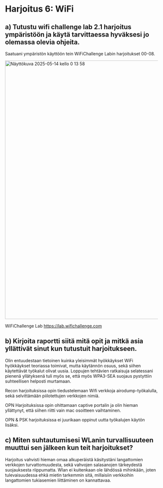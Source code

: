 # Harjoitus 6: WiFi

## a) Tutustu wifi challenge lab 2.1 harjoitus ympäristöön ja käytä tarvittaessa hyväksesi jo olemassa olevia ohjeita.

Saatuani ympäristön käyttöön tein WiFiChallenge Labin harjoitukset 00-08.

<img width="851" alt="Näyttökuva 2025-05-14 kello 0 13 58" src="https://github.com/user-attachments/assets/f111f25f-3042-4cf5-a6f0-497555c64262" />

WiFiChallenge Lab https://lab.wifichallenge.com

## b) Kirjoita raportti siitä mitä opit ja mitkä asia yllättivät sinut kun tutustuit harjoitukseen.

Olin entuudestaan tietoinen kuinka yleisimmät hyökkäykset WiFi hyökkäykset teoriassa toimivat, mutta käytännön osuus, sekä siihen käytettävät työkalut olivat uusia.
Loppujen tehtävien ratkaisuja selatessani pienenä yllätyksenä tuli myös se, että myös WPA3-SEA suojaus pystyttiin suhteellisen helposti murtamaan.

Recon harjoituksissa opin tiedustelemaan Wifi verkkoja airodump-työkalulla, sekä selvittämään piilotettujen verkkojen nimiä.

OPN Harjoituksissa opin ohittamaan captive portalin ja olin hieman yllättynyt, että siihen riitti vain mac osoitteen vaihtaminen.

OPN & PSK harjoituksissa ei juurikaan oppinut uutta työkalujen käytön lisäksi.

## c) Miten suhtautumisesi WLanin turvallisuuteen muuttui sen jälkeen kun teit harjoitukset?

Harjoitus vahvisti hieman omaa alkuperäistä käsitystäni langattomien verkkojen turvattomuudesta, sekä vahvojen salasanojen tärkeydestä suojauksesta riippumatta.
Wlan ei kuitenkaan ole lähdössä mihinkään, joten tulevaisuudessa ehkä mietin tarkemmin sitä, millaisiin verkkoihin langattomien tukiasemien liittäminen on kannattavaa.
